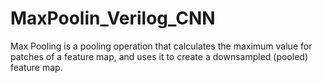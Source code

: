 # MaxPoolin_Verilog_CNN
 Max Pooling is a pooling operation that calculates the maximum value for patches of a feature map, and uses it to create a downsampled (pooled) feature map.
 

